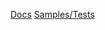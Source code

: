 [Docs](https://getuikit.com/docs/introduction)
[Samples/Tests](https://getuikit.com/assets/uikit/tests/index.html#)